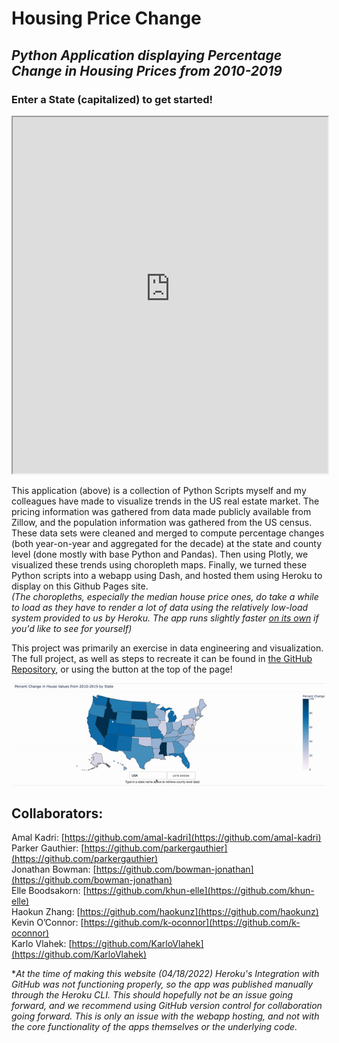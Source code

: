 # **Housing Price Change**
## *Python Application displaying Percentage Change in Housing Prices from 2010-2019*
### Enter a State (capitalized) to get started!
<iframe src="https://house-price-choro.herokuapp.com/" height="570" width="100%" frameBorder="10"></iframe>

This application (above) is a collection of Python Scripts myself and my colleagues have made to visualize trends in the US real estate market. The pricing information was gathered from data made publicly available from Zillow, and the population information was gathered from the US census. These data sets were cleaned and merged to compute percentage changes (both year-on-year and aggregated for the decade) at the state and county level (done mostly with base Python and Pandas). Then using Plotly, we visualized these trends using choropleth maps. Finally, we turned these Python scripts into a webapp using Dash, and hosted them using Heroku to display on this Github Pages site.  
*(The choropleths, especially the median house price ones, do take a while to load as they have to render a lot of data using the relatively low-load system provided to us by Heroku. The app runs slightly faster [on its own](https://house-price-choro.herokuapp.com/) if you'd like to see for yourself)*  

This project was primarily an exercise in data engineering and visualization. The full project, as well as steps to recreate it can be found in [the GitHub Repository](https://github.com/amal-kadri/Housing_Price_Choropleth_app), or using the button at the top of the page!

![ChoropletGif1](docs/assets/choropleth-gif-1.gif)

## Collaborators:  
Amal Kadri: [https://github.com/amal-kadri](https://github.com/amal-kadri)  
Parker Gauthier: [https://github.com/parkergauthier](https://github.com/parkergauthier)  
Jonathan Bowman: [https://github.com/bowman-jonathan](https://github.com/bowman-jonathan)  
Elle Boodsakorn: [https://github.com/khun-elle](https://github.com/khun-elle)  
Haokun Zhang: [https://github.com/haokunz](https://github.com/haokunz)  
Kevin O’Connor: [https://github.com/k-oconnor](https://github.com/k-oconnor)  
Karlo Vlahek: [https://github.com/KarloVlahek](https://github.com/KarloVlahek)

**At the time of making this website (04/18/2022) Heroku's Integration with GitHub was not functioning properly, so the app was published manually through the Heroku CLI. This should hopefully not be an issue going forward, and we recommend using GitHub version control for collaboration going forward. This is only an issue with the webapp hosting, and not with the core functionality of the apps themselves or the underlying code.*
